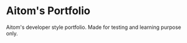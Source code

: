 Aitom's Portfolio
=================

Aitom's developer style portfolio. Made for testing and learning purpose only.